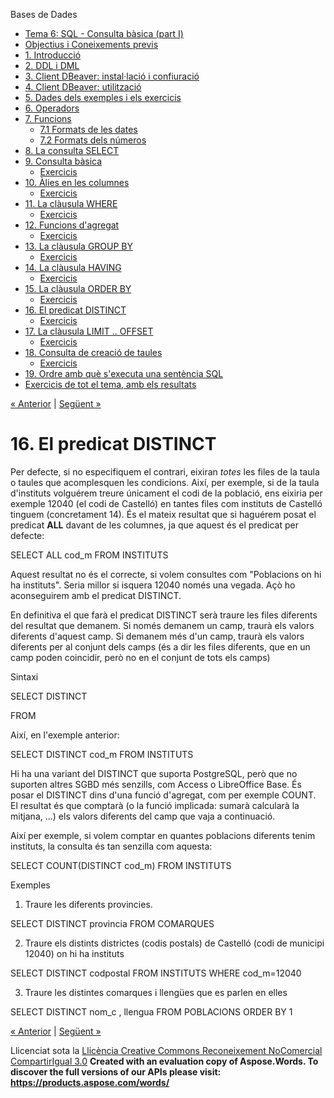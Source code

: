 Bases de Dades

- [Tema 6: SQL - Consulta bàsica (part I)](index.md)
- [Objectius i Coneixements previs](objectius_i_coneixements_previs.md)
- [1. Introducció](1_introducci.md)
- [2. DDL i DML](2_ddl_i_dml.md)
- [3. Client DBeaver: instal·lació i confiuració](3_client_dbeaver_installaci_i_confiuraci.md)
- [4. Client DBeaver: utilització](4_client_dbeaver_utilitzaci.md)
- [5. Dades dels exemples i els exercicis](5_dades_dels_exemples_i_els_exercicis.md)
- [6. Operadors](6_operadors.md)
- [7. Funcions](7_funcions.md) 
  - [7.1 Formats de les dates](71_formats_de_les_dates.md)
  - [7.2 Formats dels números](72_formats_dels_nmeros.md)
- [8. La consulta SELECT](8_la_consulta_select.md)
- [9. Consulta bàsica](9_consulta_bsica.md) 
  - [Exercicis](exercicis.md)
- [10. Àlies en les columnes](10_lies_en_les_columnes.md) 
  - [Exercicis](exercicis0.md)
- [11. La clàusula WHERE](11_la_clusula_where.md) 
  - [Exercicis](exercicis1.md)
- [12. Funcions d'agregat](12_funcions_dagregat.md) 
  - [Exercicis](exercicis2.md)
- [13. La clàusula GROUP BY](13_la_clusula_group_by.md) 
  - [Exercicis](exercicis3.md)
- [14. La clàusula HAVING](14_la_clusula_having.md) 
  - [Exercicis](exercicis4.md)
- [15. La clàusula ORDER BY](15_la_clusula_order_by.md) 
  - [Exercicis](exercicis5.md)
- [16. El predicat DISTINCT](16_el_predicat_distinct.md) 
  - [Exercicis](exercicis6.md)
- [17. La clàusula LIMIT .. OFFSET](17_la_clusula_limit__offset.md) 
  - [Exercicis](exercicis7.md)
- [18. Consulta de creació de taules](18_consulta_de_creaci_de_taules.md) 
  - [Exercicis](exercicis8.md)
- [19. Ordre amb què s'executa una sentència SQL](19_ordre_amb_qu_sexecuta_una_sentncia_sql.md)
- [Exercicis de tot el tema, amb els resultats](exercicis_de_tot_el_tema_amb_els_resultats.md)

[« Anterior](exercicis5.md) | [Següent »](exercicis6.md)
# <a name="main"></a>**16. El predicat DISTINCT**


Per defecte, si no especifiquem el contrari, eixiran *totes* les files de la taula o taules que acomplesquen les condicions. Així, per exemple, si de la taula d'instituts volguérem treure únicament el codi de la població, ens eixiria per exemple 12040 (el codi de Castelló) en tantes files com instituts de Castelló tinguem (concretament 14). És el mateix resultat que si haguérem posat el predicat **ALL** davant de les columnes, ja que aquest és el predicat per defecte:

SELECT ALL cod\_m
FROM INSTITUTS

Aquest resultat no és el correcte, si volem consultes com "Poblacions on hi ha instituts". Seria millor si isquera 12040 només una vegada. Açò ho aconseguirem amb el predicat DISTINCT.

En definitiva el que farà el predicat DISTINCT serà traure les files diferents del resultat que demanem. Si només demanem un camp, traurà els valors diferents d'aquest camp. Si demanem més d'un camp, traurà els valors diferents per al conjunt dels camps (és a dir les files diferents, que en un camp poden coincidir, però no en el conjunt de tots els camps)

Sintaxi

SELECT DISTINCT <columnes > 

FROM <taules>



Així, en l'exemple anterior:

SELECT DISTINCT cod\_m
FROM INSTITUTS

Hi ha una variant del DISTINCT que suporta PostgreSQL, però que no suporten altres SGBD més senzills, com Access o LibreOffice Base. És posar el DISTINCT dins d'una funció d'agregat, com per exemple COUNT. El resultat és que comptarà (o la funció implicada: sumarà calcularà la mitjana, ...) els valors diferents del camp que vaja a continuació.

Així per exemple, si volem comptar en quantes poblacions diferents tenim instituts, la consulta és tan senzilla com aquesta:

SELECT COUNT(DISTINCT cod\_m)
FROM INSTITUTS

Exemples

1. Traure les diferents provincies.

SELECT DISTINCT provincia
FROM COMARQUES

2. Traure els distints districtes (codis postals) de Castelló (codi de municipi 12040) on hi ha instituts

SELECT DISTINCT codpostal
FROM INSTITUTS
WHERE cod\_m=12040

3. Traure les distintes comarques i llengües que es parlen en elles

SELECT DISTINCT nom\_c , llengua
FROM POBLACIONS
ORDER BY 1



[« Anterior](exercicis5.md) | [Següent »](exercicis6.md)

Llicenciat sota la [Llicència Creative Commons Reconeixement NoComercial CompartirIgual 3.0](http://creativecommons.org/licenses/by-nc-sa/3.0/)
**Created with an evaluation copy of Aspose.Words. To discover the full versions of our APIs please visit: https://products.aspose.com/words/**
